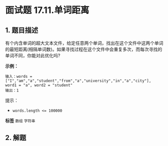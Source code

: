 # 面试题 17.11.单词距离

## 1. 题目描述

有个内含单词的超大文本文件，给定任意两个单词，找出在这个文件中这两个单词的最短距离(相隔单词数)。如果寻找过程在这个文件中会重复多次，而每次寻找的单词不同，你能对此优化吗?

 **示例：**

```
输入：words = ["I","am","a","student","from","a","university","in","a","city"], word1 = "a", word2 = "student"
输出：1
```
提示：
-  `words.length <= 100000`

**标签**
`数组` `字符串`


## 2. 解题

